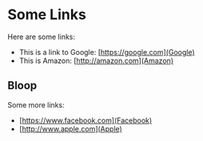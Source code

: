 # Some Links

Here are some links:

- This is a link to Google: [https://google.com](Google)
- This is Amazon: [http://amazon.com](Amazon)

## Bloop

Some more links:

- [https://www.facebook.com](Facebook)
- [http://www.apple.com](Apple)
